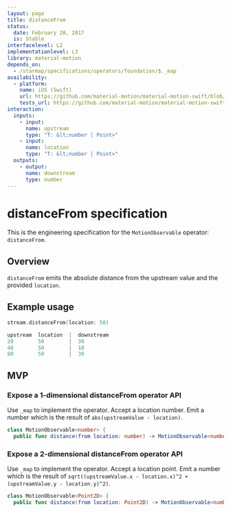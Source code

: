 ```yaml
---
layout: page
title: distanceFrom
status:
  date: February 20, 2017
  is: Stable
interfacelevel: L2
implementationlevel: L3
library: material-motion
depends_on:
  - /starmap/specifications/operators/foundation/$._map
availability:
  - platform:
    name: iOS (Swift)
    url: https://github.com/material-motion/material-motion-swift/blob/develop/src/operators/distanceFrom.swift
    tests_url: https://github.com/material-motion/material-motion-swift/blob/develop/tests/unit/operator/distanceFromTests.swift
interaction:
  inputs:
    - input:
      name: upstream
      type: "T: &lt;number | Point>"
    - input:
      name: location
      type: "T: &lt;number | Point>"
  outputs:
    - output:
      name: downstream
      type: number
---
```


# distanceFrom specification

This is the engineering specification for the `MotionObservable` operator: `distanceFrom`.

## Overview

`distanceFrom` emits the absolute distance from the upstream value and the provided `location`.

## Example usage

```swift
stream.distanceFrom(location: 50)

upstream  location  |  downstream
20        50        |  30
40        50        |  10
80        50        |  30
```

## MVP

### Expose a 1-dimensional distanceFrom operator API

Use `_map` to implement the operator. Accept a location number. Emit a number which is the
result of `abs(upstreamValue - location)`.

```swift
class MotionObservable<number> {
  public func distance(from location: number) -> MotionObservable<number>
```

### Expose a 2-dimensional distanceFrom operator API

Use `_map` to implement the operator. Accept a location point. Emit a number which is the
result of `sqrt((upstreamValue.x - location.x)^2 + (upstreamValue.y - location.y)^2)`.

```swift
class MotionObservable<Point2D> {
  public func distance(from location: Point2D) -> MotionObservable<number>
```
